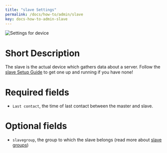 ```yaml
---
title: "slave Settings"
permalink: /docs/how-to/admin/slave
key: docs-how-to-admin-slave
---
```


![Settings for device](/assets/images/slave_settings.png)

# Short Description
The slave is the actual device which gathers data about a server. Follow the [slave Setup Guide](/docs/getting-started/slaves) to get one up and running if you have none!

# Required fields
- `Last contact`, the time of last contact between the master and slave.

# Optional fields
- `slavegroup`, the group to which the slave belongs (read more about [slave groups](/docs/how-to/admin/slave-group))
